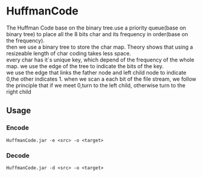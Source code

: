 # HuffmanCode
The Huffman Code base on the binary tree.use a priority queue(base on binary tree) to place all the 8 bits char and its frequency in order(base on the frequency).  
then we use a binary tree to store the char map. Theory shows that using a resizeable length of char coding takes less space.  
every char has it`s unique key, which depend of the frequency of the whole map. we use the edge of the tree to indicate the bits of the key.  
we use the edge that links the father node and left child node to indicate 0,the other indicates 1.
when we scan a each bit of the file stream, we follow the principle that if we meet 0,turn to the left child, otherwise turn to the right child
## Usage
### Encode
```
HuffmanCode.jar -e <src> -o <target>
```
### Decode
```
HuffmanCode.jar -d <src> -o <target>
```

